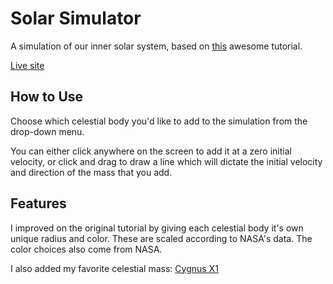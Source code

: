 # Solar Simulator

A simulation of our inner solar system, based on [this](https://css-tricks.com/creating-your-own-gravity-and-space-simulator/) awesome tutorial.

[Live site](https://solar-simulator.netlify.com/)

## How to Use

Choose which celestial body you'd like to add to the simulation from the drop-down menu.

You can either click anywhere on the screen to add it at a zero initial velocity, or click and drag to draw a line which will dictate the initial velocity and direction of the mass that you add.

## Features

I improved on the original tutorial by giving each celestial body it's own unique radius and color. These are scaled according to NASA's data. The color choices also come from NASA.

I also added my favorite celestial mass: [Cygnus X1](https://en.wikipedia.org/wiki/Cygnus_X-1)

